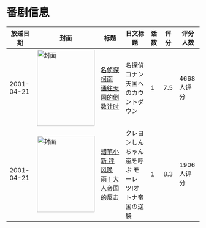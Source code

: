 # 番剧信息

|放送日期|封面|标题|日文标题|话数|评分|评分人数|
|---|---|---|---|---|---|---|
|2001-04-21|<img src="https://lain.bgm.tv/pic/cover/c/af/44/2971_8DZCH.jpg" alt="封面" style="width:150px;height:200px;object-fit:cover;">|[名侦探柯南 通往天国的倒数计时](https://bangumi.tv/subject/2971)|名探偵コナン 天国へのカウントダウン|1|7.5|4668人评分|
|2001-04-21|<img src="https://lain.bgm.tv/pic/cover/c/0c/2b/8986_o00u5.jpg" alt="封面" style="width:150px;height:200px;object-fit:cover;">|[蜡笔小新 呼风唤雨！大人帝国的反击](https://bangumi.tv/subject/8986)|クレヨンしんちゃん 嵐を呼ぶ モーレツ!オトナ帝国の逆襲|1|8.3|1906人评分|
